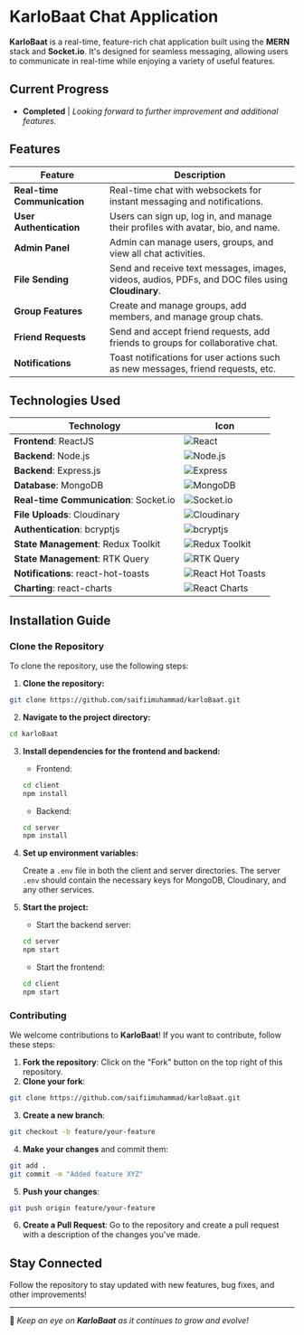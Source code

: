 # KarloBaat Chat Application

**KarloBaat** is a real-time, feature-rich chat application built using the **MERN** stack and **Socket.io**. It's designed for seamless messaging, allowing users to communicate in real-time while enjoying a variety of useful features.

## Current Progress

- **Completed** | _Looking forward to further improvement and additional features._

## Features

| **Feature**                 | **Description**                                                                                   |
| --------------------------- | ------------------------------------------------------------------------------------------------- |
| **Real-time Communication** | Real-time chat with websockets for instant messaging and notifications.                           |
| **User Authentication**     | Users can sign up, log in, and manage their profiles with avatar, bio, and name.                  |
| **Admin Panel**             | Admin can manage users, groups, and view all chat activities.                                     |
| **File Sending**            | Send and receive text messages, images, videos, audios, PDFs, and DOC files using **Cloudinary**. |
| **Group Features**          | Create and manage groups, add members, and manage group chats.                                    |
| **Friend Requests**         | Send and accept friend requests, add friends to groups for collaborative chat.                    |
| **Notifications**           | Toast notifications for user actions such as new messages, friend requests, etc.                  |

<!-- ## Technologies Used

- **Frontend**: ReactJS
- **Backend**: Node.js, Express.js
- **Database**: MongoDB
- **Real-time Communication**: Socket.io
- **File Uploads**: Cloudinary
- **Authentication**: bcryptjs
- **State Management**: Redux Toolkit, RTK Query
- **Notifications**: react-hot-toasts
- **Charting**: react-charts -->

## Technologies Used

| **Technology**                         | **Icon**                                                                                                 |
| -------------------------------------- | -------------------------------------------------------------------------------------------------------- |
| **Frontend**: ReactJS                  | ![React](https://img.shields.io/badge/ReactJS-61DAFB?logo=react&logoColor=black)                         |
| **Backend**: Node.js                   | ![Node.js](https://img.shields.io/badge/Node.js-339933?logo=node.js&logoColor=white)                     |
| **Backend**: Express.js                | ![Express](https://img.shields.io/badge/Express.js-000000?logo=express&logoColor=white)                  |
| **Database**: MongoDB                  | ![MongoDB](https://img.shields.io/badge/MongoDB-47A248?logo=mongodb&logoColor=white)                     |
| **Real-time Communication**: Socket.io | ![Socket.io](https://img.shields.io/badge/Socket.io-010101?logo=socket.io&logoColor=white)               |
| **File Uploads**: Cloudinary           | ![Cloudinary](https://img.shields.io/badge/Cloudinary-FFD300?logo=cloudinary&logoColor=black)            |
| **Authentication**: bcryptjs           | ![bcryptjs](https://img.shields.io/badge/bcryptjs-0066CC?logo=bcrypt&logoColor=white)                    |
| **State Management**: Redux Toolkit    | ![Redux Toolkit](https://img.shields.io/badge/Redux%20Toolkit-764ABC?logo=redux&logoColor=white)         |
| **State Management**: RTK Query        | ![RTK Query](https://img.shields.io/badge/RTK%20Query-5fa5d4?logo=redux&logoColor=white)                 |
| **Notifications**: react-hot-toasts    | ![React Hot Toasts](https://img.shields.io/badge/React%20Hot%20Toasts-00d9e6?logo=react&logoColor=white) |
| **Charting**: react-charts             | ![React Charts](https://img.shields.io/badge/React%20Charts-61DAFB?logo=react&logoColor=black)           |

## Installation Guide

### Clone the Repository

To clone the repository, use the following steps:

1. **Clone the repository:**

```bash
git clone https://github.com/saifiimuhammad/karloBaat.git
```

2. **Navigate to the project directory:**

```bash
cd karloBaat
```

3. **Install dependencies for the frontend and backend:**

   - Frontend:

   ```bash
   cd client
   npm install
   ```

   - Backend:

   ```bash
   cd server
   npm install
   ```

4. **Set up environment variables:**

   Create a `.env` file in both the client and server directories. The server `.env` should contain the necessary keys for MongoDB, Cloudinary, and any other services.

5. **Start the project:**

   - Start the backend server:

   ```bash
   cd server
   npm start
   ```

   - Start the frontend:

   ```bash
   cd client
   npm start
   ```

### Contributing

We welcome contributions to **KarloBaat**! If you want to contribute, follow these steps:

1. **Fork the repository**: Click on the "Fork" button on the top right of this repository.
2. **Clone your fork**:

```bash
git clone https://github.com/saifiimuhammad/karloBaat.git
```

3. **Create a new branch**:

```bash
git checkout -b feature/your-feature
```

4. **Make your changes** and commit them:

```bash
git add .
git commit -m "Added feature XYZ"
```

5. **Push your changes**:

```bash
git push origin feature/your-feature
```

6. **Create a Pull Request**: Go to the repository and create a pull request with a description of the changes you've made.

## Stay Connected

Follow the repository to stay updated with new features, bug fixes, and other improvements!

---

🚀 _Keep an eye on **KarloBaat** as it continues to grow and evolve!_

```

```
